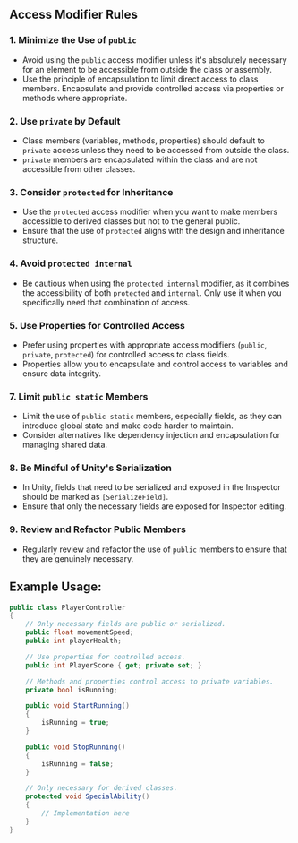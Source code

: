 
## Access Modifier Rules

### 1. **Minimize the Use of `public`**

   - Avoid using the `public` access modifier unless it's absolutely necessary for an element to be accessible from outside the class or assembly.
   - Use the principle of encapsulation to limit direct access to class members. Encapsulate and provide controlled access via properties or methods where appropriate.

### 2. **Use `private` by Default**

   - Class members (variables, methods, properties) should default to `private` access unless they need to be accessed from outside the class.
   - `private` members are encapsulated within the class and are not accessible from other classes.

### 3. **Consider `protected` for Inheritance**

   - Use the `protected` access modifier when you want to make members accessible to derived classes but not to the general public.
   - Ensure that the use of `protected` aligns with the design and inheritance structure.

### 4. **Avoid `protected internal`**

   - Be cautious when using the `protected internal` modifier, as it combines the accessibility of both `protected` and `internal`. Only use it when you specifically need that combination of access.

### 5. **Use Properties for Controlled Access**

   - Prefer using properties with appropriate access modifiers (`public`, `private`, `protected`) for controlled access to class fields.
   - Properties allow you to encapsulate and control access to variables and ensure data integrity.

### 7. **Limit `public static` Members**

   - Limit the use of `public static` members, especially fields, as they can introduce global state and make code harder to maintain.
   - Consider alternatives like dependency injection and encapsulation for managing shared data.

### 8. **Be Mindful of Unity's Serialization**

   - In Unity, fields that need to be serialized and exposed in the Inspector should be marked as `[SerializeField]`.
   - Ensure that only the necessary fields are exposed for Inspector editing.

### 9. **Review and Refactor Public Members**

   - Regularly review and refactor the use of `public` members to ensure that they are genuinely necessary.

## Example Usage:

```csharp
public class PlayerController
{
    // Only necessary fields are public or serialized.
    public float movementSpeed;
    public int playerHealth;

    // Use properties for controlled access.
    public int PlayerScore { get; private set; }

    // Methods and properties control access to private variables.
    private bool isRunning;

    public void StartRunning()
    {
        isRunning = true;
    }

    public void StopRunning()
    {
        isRunning = false;
    }

    // Only necessary for derived classes.
    protected void SpecialAbility()
    {
        // Implementation here
    }
}
```